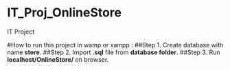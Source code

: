 # IT_Proj_OnlineStore
IT Project

#How to run this project in wamp or xampp : 
##Step 1. Create database with name **store**.
##Step 2. Import **.sql** file from **database folder**.
##Step 3. Run **localhost/OnlineStore/** on browser.
